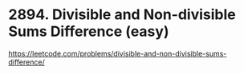 # 2894. Divisible and Non-divisible Sums Difference (easy)

https://leetcode.com/problems/divisible-and-non-divisible-sums-difference/
